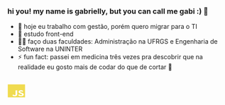 ### hi you! my name is gabrielly, but you can call me gabi :) 👋

- 🔭 hoje eu trabalho com gestão, porém quero migrar para o TI
- 🌱 estudo front-end 
- 👩‍🎓 faço duas faculdades: Administração na UFRGS e Engenharia de Software na UNINTER
- ⚡ fun fact: passei em medicina três vezes pra descobrir que na realidade eu gosto mais de codar do que de cortar 💉

<div style="display: inline_block"><br>
  <img align="center" alt="Rafa-Js" height="30" width="40" src="https://raw.githubusercontent.com/devicons/devicon/master/icons/javascript/javascript-plain.svg">
</div>
